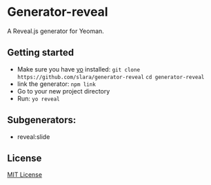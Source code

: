 # Generator-reveal

A Reveal.js generator for Yeoman.

## Getting started
- Make sure you have [yo](https://github.com/yeoman/yo) installed:
    `git clone https://github.com/slara/generator-reveal`
    `cd generator-reveal`
- link the generator: `npm link`
- Go to your new project directory
- Run: `yo reveal`

## Subgenerators:

- reveal:slide

## License
[MIT License](http://en.wikipedia.org/wiki/MIT_License)
